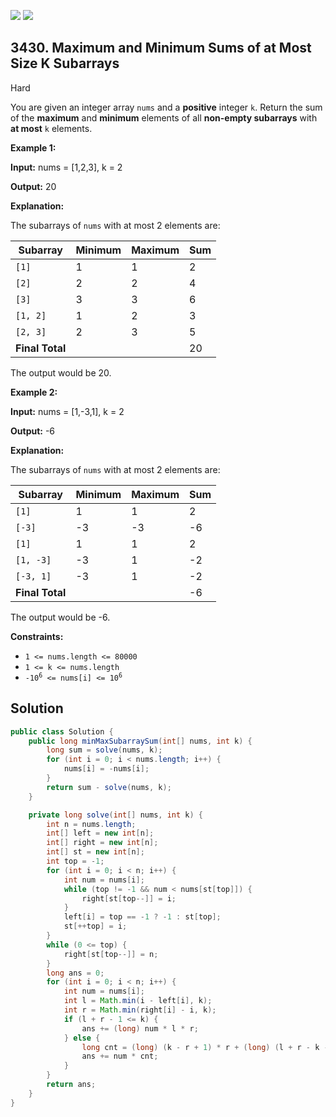 [![](https://img.shields.io/github/stars/javadev/LeetCode-in-Java?label=Stars&style=flat-square)](https://github.com/javadev/LeetCode-in-Java)
[![](https://img.shields.io/github/forks/javadev/LeetCode-in-Java?label=Fork%20me%20on%20GitHub%20&style=flat-square)](https://github.com/javadev/LeetCode-in-Java/fork)

## 3430\. Maximum and Minimum Sums of at Most Size K Subarrays

Hard

You are given an integer array `nums` and a **positive** integer `k`. Return the sum of the **maximum** and **minimum** elements of all **non-empty subarrays** with **at most** `k` elements.

**Example 1:**

**Input:** nums = [1,2,3], k = 2

**Output:** 20

**Explanation:**

The subarrays of `nums` with at most 2 elements are:

| **Subarray** | Minimum | Maximum | Sum |
|--------------|---------|---------|-----|
| `[1]`        | 1       | 1       | 2   |
| `[2]`        | 2       | 2       | 4   |
| `[3]`        | 3       | 3       | 6   |
| `[1, 2]`     | 1       | 2       | 3   |
| `[2, 3]`     | 2       | 3       | 5   |
| **Final Total** |         |         | 20  |

The output would be 20.

**Example 2:**

**Input:** nums = [1,-3,1], k = 2

**Output:** \-6

**Explanation:**

The subarrays of `nums` with at most 2 elements are:

| **Subarray**   | Minimum | Maximum | Sum  |
|----------------|---------|---------|------|
| `[1]`          | 1       | 1       | 2    |
| `[-3]`         | -3      | -3      | -6   |
| `[1]`          | 1       | 1       | 2    |
| `[1, -3]`      | -3      | 1       | -2   |
| `[-3, 1]`      | -3      | 1       | -2   |
| **Final Total**|         |         | -6   |

The output would be -6.

**Constraints:**

*   `1 <= nums.length <= 80000`
*   `1 <= k <= nums.length`
*   <code>-10<sup>6</sup> <= nums[i] <= 10<sup>6</sup></code>

## Solution

```java
public class Solution {
    public long minMaxSubarraySum(int[] nums, int k) {
        long sum = solve(nums, k);
        for (int i = 0; i < nums.length; i++) {
            nums[i] = -nums[i];
        }
        return sum - solve(nums, k);
    }

    private long solve(int[] nums, int k) {
        int n = nums.length;
        int[] left = new int[n];
        int[] right = new int[n];
        int[] st = new int[n];
        int top = -1;
        for (int i = 0; i < n; i++) {
            int num = nums[i];
            while (top != -1 && num < nums[st[top]]) {
                right[st[top--]] = i;
            }
            left[i] = top == -1 ? -1 : st[top];
            st[++top] = i;
        }
        while (0 <= top) {
            right[st[top--]] = n;
        }
        long ans = 0;
        for (int i = 0; i < n; i++) {
            int num = nums[i];
            int l = Math.min(i - left[i], k);
            int r = Math.min(right[i] - i, k);
            if (l + r - 1 <= k) {
                ans += (long) num * l * r;
            } else {
                long cnt = (long) (k - r + 1) * r + (long) (l + r - k - 1) * (r + k - l) / 2;
                ans += num * cnt;
            }
        }
        return ans;
    }
}
```